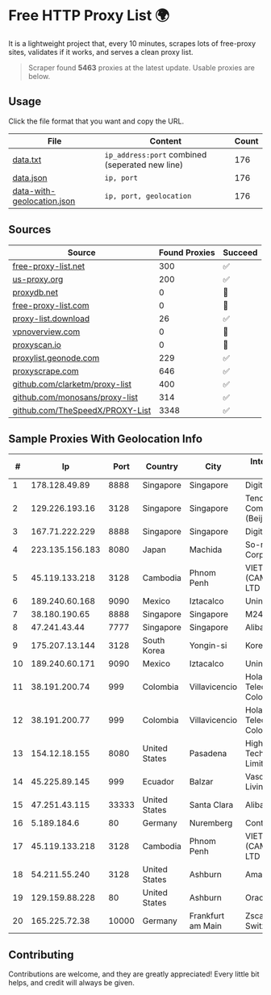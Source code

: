 
# Free HTTP Proxy List 🌍

It is a lightweight project that, every 10 minutes, scrapes lots of free-proxy sites, validates if it works, and serves a clean proxy list.


> Scraper found **5463** proxies at the latest update. Usable proxies are below.

## Usage

Click the file format that you want and copy the URL.


|File|Content|Count|
|----|-------|-----|
|[data.txt](https://raw.githubusercontent.com/themiralay/Proxy-List-World/master/data.txt)|`ip_address:port` combined (seperated new line)|176|
|[data.json](https://raw.githubusercontent.com/themiralay/Proxy-List-World/master/data.json)|`ip, port`|176|
|[data-with-geolocation.json](https://raw.githubusercontent.com/themiralay/Proxy-List-World/master/data-with-geolocation.json)|`ip, port, geolocation`|176|

## Sources

|Source|Found Proxies|Succeed|
|------|-------------|-------|
|[free-proxy-list.net](https://free-proxy-list.net)|300|✅|
|[us-proxy.org](https://www.us-proxy.org)|200|✅|
|[proxydb.net](http://proxydb.net)|0|🚫|
|[free-proxy-list.com](https://free-proxy-list.com/?page=&port=&type%5B%5D=http&type%5B%5D=https&up_time=0&search=Search)|0|🚫|
|[proxy-list.download](https://www.proxy-list.download/HTTP)|26|✅|
|[vpnoverview.com](https://vpnoverview.com/privacy/anonymous-browsing/free-proxy-servers)|0|🚫|
|[proxyscan.io](https://www.proxyscan.io)|0|🚫|
|[proxylist.geonode.com](https://proxylist.geonode.com/api/proxy-list?limit=300&page=1&sort_by=lastChecked&sort_type=desc&protocols=http,https)|229|✅|
|[proxyscrape.com](https://api.proxyscrape.com/v2/?request=displayproxies&protocol=http&timeout=10000&country=all&ssl=all&anonymity=all)|646|✅|
|[github.com/clarketm/proxy-list](https://raw.githubusercontent.com/clarketm/proxy-list/master/proxy-list-raw.txt)|400|✅|
|[github.com/monosans/proxy-list](https://raw.githubusercontent.com/monosans/proxy-list/main/proxies/http.txt)|314|✅|
|[github.com/TheSpeedX/PROXY-List](https://raw.githubusercontent.com/TheSpeedX/PROXY-List/master/http.txt)|3348|✅|


## Sample Proxies With Geolocation Info

|#|Ip|Port|Country|City|Internet Service Provider|
|-|--|----|-------|----|-------------------------|
|1|178.128.49.89|8888|Singapore|Singapore|DigitalOcean, LLC|
|2|129.226.193.16|3128|Singapore|Singapore|Tencent Cloud Computing (Beijing) Co|
|3|167.71.222.229|8888|Singapore|Singapore|DigitalOcean, LLC|
|4|223.135.156.183|8080|Japan|Machida|So-net Corporation|
|5|45.119.133.218|3128|Cambodia|Phnom Penh|VIETTEL (CAMBODIA) PTE., LTD|
|6|189.240.60.168|9090|Mexico|Iztacalco|Uninet S.A. de C.V.|
|7|38.180.190.65|8888|Singapore|Singapore|M247 Europe SRL|
|8|47.241.43.44|7777|Singapore|Singapore|Alibaba Cloud LLC|
|9|175.207.13.144|3128|South Korea|Yongin-si|Korea Telecom|
|10|189.240.60.171|9090|Mexico|Iztacalco|Uninet S.A. de C.V.|
|11|38.191.200.74|999|Colombia|Villavicencio|Hola Telecomunicacines Colombia S.A.S|
|12|38.191.200.77|999|Colombia|Villavicencio|Hola Telecomunicacines Colombia S.A.S|
|13|154.12.18.155|8080|United States|Pasadena|High Family Technology Co., Limited|
|14|45.225.89.145|999|Ecuador|Balzar|Vasquez Burgos Livington|
|15|47.251.43.115|33333|United States|Santa Clara|Alibaba Cloud LLC|
|16|5.189.184.6|80|Germany|Nuremberg|Contabo GmbH|
|17|45.119.133.218|3128|Cambodia|Phnom Penh|VIETTEL (CAMBODIA) PTE., LTD|
|18|54.211.55.240|3128|United States|Ashburn|Amazon.com, Inc.|
|19|129.159.88.228|80|United States|Ashburn|Oracle Corporation|
|20|165.225.72.38|10000|Germany|Frankfurt am Main|Zscaler Switzerland GmbH|



## Contributing

Contributions are welcome, and they are greatly appreciated! Every
little bit helps, and credit will always be given.

